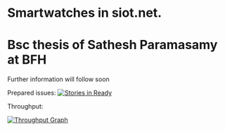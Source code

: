 # Smartwatches in siot.net.
# Bsc thesis of Sathesh Paramasamy at BFH

Further information will follow soon

Prepared issues: 
[![Stories in Ready](https://badge.waffle.io/paras1/sw-siot.png?label=ready&title=Ready)](http://waffle.io/paras1/sw-siot)

Throughput:

[![Throughput Graph](https://graphs.waffle.io/paras1/sw-siot/throughput.svg)](https://waffle.io/paras1/sw-siot/metrics)
